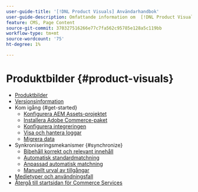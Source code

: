 ```yaml
---
user-guide-title: '[!DNL Product Visuals] Användarhandbok'
user-guide-description: Omfattande information om  [!DNL Product Visuals] som drivs av AEM Assets Integration för Adobe Commerce- och Magento Open Source-administratörer samt e-handelskommunikation.
feature: CMS, Page Content
source-git-commit: 370327516266e77c7fa562c95785e128a5c119bb
workflow-type: tm+mt
source-wordcount: '75'
ht-degree: 1%

---
```



# Produktbilder {#product-visuals}

- [Produktbilder](overview.md)
- [Versionsinformation](release-notes.md)
- Kom igång {#get-started}
   - [Konfigurera AEM Assets-projektet](get-started/configure-aem.md)
   - [Installera Adobe Commerce-paket](get-started/configure-commerce.md)
   - [Konfigurera integreringen](get-started/setup-synchronization.md)
   - [Visa och hantera loggar](get-started/logs.md)
   - [Migrera data](get-started/migrate-data.md)
- Synkroniseringsmekanismer {#synchronize}
   - [Bibehåll korrekt och relevant innehåll](synchronize/commerce-content.md)
   - [Automatisk standardmatchning](synchronize/default-match.md)
   - [Anpassad automatisk matchning](synchronize/custom-match.md)
   - [Manuellt urval av tillgångar](synchronize/asset-selector-integration.md)
- [Medietyper och användningsfall](manage-assets.md)
- [Återgå till startsidan för Commerce Services](https://experienceleague.adobe.com/en/docs/commerce/user-guides/home)
